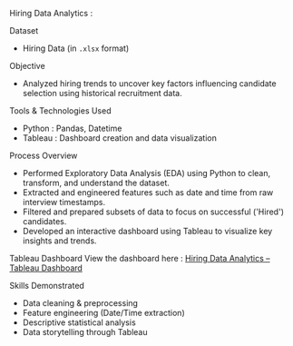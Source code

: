 Hiring Data Analytics : 

Dataset 
- Hiring Data (in `.xlsx` format)

Objective
- Analyzed hiring trends to uncover key factors influencing candidate selection using historical recruitment data.

Tools & Technologies Used
- Python : Pandas, Datetime
- Tableau : Dashboard creation and data visualization

Process Overview
- Performed Exploratory Data Analysis (EDA) using Python to clean, transform, and understand the dataset.
- Extracted and engineered features such as date and time from raw interview timestamps.
- Filtered and prepared subsets of data to focus on successful ('Hired') candidates.
- Developed an interactive dashboard using Tableau to visualize key insights and trends.

Tableau Dashboard
View the dashboard here : [Hiring Data Analytics – Tableau Dashboard](https://public.tableau.com/app/profile/dehasri.s/viz/HiringDataAanlytics/Dashboard1)

Skills Demonstrated
- Data cleaning & preprocessing  
- Feature engineering (Date/Time extraction)  
- Descriptive statistical analysis  
- Data storytelling through Tableau

